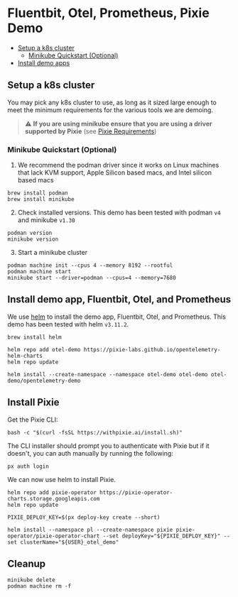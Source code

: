 # Fluentbit, Otel, Prometheus, Pixie Demo

- [Setup a k8s cluster](#setup-a-k8s-cluster)
  - [Minikube Quickstart (Optional)](#minikube-quickstart--optional-)
- [Install demo apps](#install-demo-apps)

## Setup a k8s cluster

You may pick any k8s cluster to use, as long as it sized large enough to meet the minimum requirements for the various tools we are demoing.

> :warning: **If you are using minikube ensure that you are using a driver supported by Pixie** (see [Pixie Requirements](https://docs.px.dev/installing-pixie/requirements/#kubernetes-local-development-environments))

### Minikube Quickstart (Optional)

1. We recommend the podman driver since it works on Linux machines that lack KVM support, Apple Silicon based macs, and Intel silicon based macs

```console
brew install podman
brew install minikube
```

2. Check installed versions. This demo has been tested with podman `v4` and minikube `v1.30`

```console
podman version
minikube version
```

3. Start a minikube cluster

```console
podman machine init --cpus 4 --memory 8192 --rootful
podman machine start
minikube start --driver=podman --cpus=4 --memory=7680
```

## Install demo app, Fluentbit, Otel, and Prometheus

We use [helm](https://helm.sh/) to install the demo app, Fluentbit, Otel, and Prometheus. This demo has been tested with helm `v3.11.2`.

```console
brew install helm
```

```console
helm repo add otel-demo https://pixie-labs.github.io/opentelemetry-helm-charts
helm repo update
```

```console
helm install --create-namespace --namespace otel-demo otel-demo otel-demo/opentelemetry-demo
```

## Install Pixie

Get the Pixie CLI:

```console
bash -c "$(curl -fsSL https://withpixie.ai/install.sh)"
```

The CLI installer should prompt you to authenticate with Pixie but if it doesn't, you can auth manually by running the following:

```console
px auth login
```

We can now use helm to install Pixie.

```console
helm repo add pixie-operator https://pixie-operator-charts.storage.googleapis.com
helm repo update
```

```console
PIXIE_DEPLOY_KEY=$(px deploy-key create --short)

helm install --namespace pl --create-namespace pixie pixie-operator/pixie-operator-chart --set deployKey="${PIXIE_DEPLOY_KEY}" --set clusterName="${USER}_otel_demo"
```

## Cleanup

```
minikube delete 
podman machine rm -f
```
